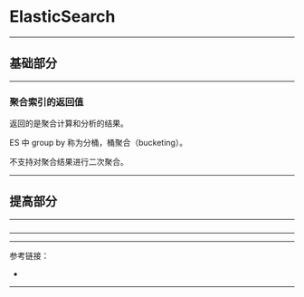 # ElasticSearch

---

## 基础部分

---

### 聚合索引的返回值

返回的是聚合计算和分析的结果。

ES 中 group by 称为分桶，桶聚合（bucketing）。

不支持对聚合结果进行二次聚合。

---

## 提高部分

---

###

---











---

参考链接：

- []()

---



















